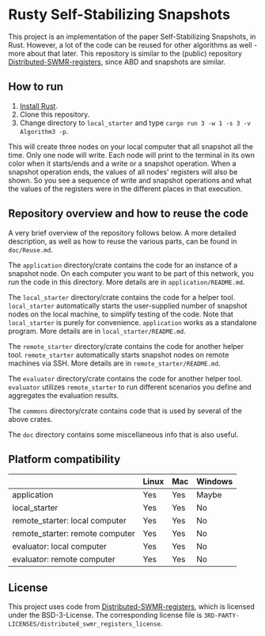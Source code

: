 
# Rusty Self-Stabilizing Snapshots

This project is an implementation of the paper Self-Stabilizing Snapshots, in Rust. However, a lot of the code can be reused for other algorithms as well - more about that later. This repository is similar to the (public) repository [Distributed-SWMR-registers](https://github.com/osklunds/Distributed-SWMR-registers), since ABD and snapshots are similar.


## How to run

1. [Install Rust](https://www.rust-lang.org/tools/install).
2. Clone this repository.
3. Change directory to `local_starter` and type `cargo run 3 -w 1 -s 3 -v Algorithm3 -p`.

This will create three nodes on your local computer that all snapshot all the time. Only one node will write. Each node will print to the terminal in its own color when it starts/ends and a write or a snapshot operation. When a snapshot operation ends, the values of all nodes' registers will also be shown. So you see a sequence of write and snapshot operations and what the values of the registers were in the different places in that execution.


## Repository overview and how to reuse the code

A very brief overview of the repository follows below. A more detailed description, as well as how to reuse the various parts, can be found in `doc/Reuse.md`.

The `application` directory/crate contains the code for an instance of a snapshot node. On each computer you want to be part of this network, you run the code in this directory. More details are in `application/README.md`.

The `local_starter` directory/crate contains the code for a helper tool. `local_starter` automatically starts the user-supplied number of snapshot nodes on the local machine, to simplify testing of the code. Note that `local_starter` is purely for convenience. `application` works as a standalone program. More details are in `local_starter/README.md`.

The `remote_starter` directory/crate contains the code for another helper tool. `remote_starter` automatically starts snapshot nodes on remote machines via SSH. More details are in `remote_starter/README.md`.

The `evaluator` directory/crate contains the code for another helper tool. `evaluator` utilizes `remote_starter` to run different scenarios you define and aggregates the evaluation results.

The `commons` directory/crate contains code that is used by several of the above crates.

The `doc` directory contains some miscellaneous info that is also useful.


## Platform compatibility

|                                 | Linux | Mac | Windows |
|---------------------------------|-------|-----|---------|
| application                     | Yes   | Yes | Maybe   |
| local_starter                   | Yes   | Yes | No      |
| remote_starter: local computer  | Yes   | Yes | No      |
| remote_starter: remote computer | Yes   | Yes | No      |
| evaluator: local computer       | Yes   | Yes | No      |
| evaluator: remote computer      | Yes   | Yes | No      |


## License

This project uses code from [Distributed-SWMR-registers](https://github.com/osklunds/Distributed-SWMR-registers), which is licensed under the BSD-3-License. The corresponding license file is `3RD-PARTY-LICENSES/distributed_swmr_registers_license`.
